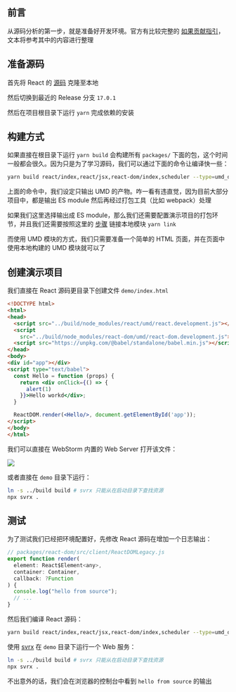 ## 前言

从源码分析的第一步，就是准备好开发环境。官方有比较完整的 [如果贡献指引](https://reactjs.org/docs/how-to-contribute.html)，文本将参考其中的内容进行整理

## 准备源码

首先将 React 的 [源码](https://github.com/facebook/react) 克隆至本地

然后切换到最近的 Release 分支 `17.0.1`

然后在项目根目录下运行 `yarn` 完成依赖的安装

## 构建方式

如果直接在根目录下运行 `yarn build` 会构建所有 `packages/` 下面的包，这个时间一般都会很久。因为只是为了学习源码，我们可以通过下面的命令让编译快一些：

```bash
yarn build react/index,react/jsx,react-dom/index,scheduler --type=umd_dev --watch
```

上面的命令中，我们设定只输出 UMD 的产物。咋一看有违直觉，因为目前大部分项目中，都是输出 ES module 然后再经过打包工具（比如 webpack）处理

如果我们这里选择输出成 ES module，那么我们还需要配置演示项目的打包环节，并且我们还需要按照这里的 [步骤](https://reactjs.org/docs/how-to-contribute.html#development-workflow) 链接本地模块 `yarn link`

而使用 UMD 模块的方式，我们只需要准备一个简单的 HTML 页面，并在页面中使用本地构建的 UMD 模块就可以了

## 创建演示项目

我们直接在 React 源码更目录下创建文件 `demo/index.html`

```html
<!DOCTYPE html>
<html>
<head>
  <script src="../build/node_modules/react/umd/react.development.js"></script>
  <script
    src="../build/node_modules/react-dom/umd/react-dom.development.js"></script>
  <script src="https://unpkg.com/@babel/standalone/babel.min.js"></script>
</head>
<body>
<div id="app"></div>
<script type="text/babel">
  const Hello = function (props) {
    return <div onClick={() => {
      alert(1)
    }}>Hello workd</div>;
  }

  ReactDOM.render(<Hello/>, document.getElementById('app'));
</script>
</body>
</html>
```

我们可以直接在 WebStorm 内置的 Web Server 打开该文件：

![](https://p5.music.126.net/obj/wo3DlcOGw6DClTvDisK1/7748817416/7ce7/80e5/ac1f/7e580e6b95ee29c238f1a458af59753b.png)

或者直接在 `demo` 目录下运行：

```bash
ln -s ../build build # svrx 只能从在启动目录下查找资源
npx svrx .
```

## 测试

为了测试我们已经把环境配置好，先修改 React 源码在增加一个日志输出：

```js
// packages/react-dom/src/client/ReactDOMLegacy.js
export function render(
  element: React$Element<any>,
  container: Container,
  callback: ?Function
) {
  console.log("hello from source");
  // ...
}
```

然后我们编译 React 源码：

```bash
yarn build react/index,react/jsx,react-dom/index,scheduler --type=umd_dev --watch
```

使用 [svrx](https://github.com/svrxjs/svrx) 在 `demo` 目录下运行一个 Web 服务：

```bash
ln -s ../build build # svrx 只能从在启动目录下查找资源
npx svrx .
```

不出意外的话，我们会在浏览器的控制台中看到 `hello from source` 的输出
